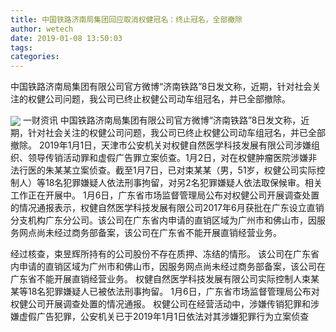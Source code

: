 ```yaml
---
title: 中国铁路济南局集团回应取消权健冠名：终止冠名，全部撤除
author: wetech
date: 2019-01-08 13:50:03
tags: 
categories: 
---
```

中国铁路济南局集团有限公司官方微博“济南铁路”8日发文称，近期，针对社会关注的权健公司问题，我公司已终止权健公司动车组冠名，并已全部撤除。
<!-- more -->
<img align="center" border="0" src="https://imgcdn.yicai.com/uppics/images/2019/01/5bd74845057d74ff550a7666480b876d.jpg" />
一财资讯
中国铁路济南局集团有限公司官方微博“济南铁路”8日发文称，近期，针对社会关注的权健公司问题，我公司已终止权健公司动车组冠名，并已全部撤除。
2019年1月1日，天津市公安机关对权健自然医学科技发展有限公司涉嫌组织、领导传销活动罪和虚假广告罪立案侦查。1月2日，对在权健肿瘤医院涉嫌非法行医的朱某某立案侦查。截至1月7日，已对束某某（男，51岁，权健公司实际控制人）等18名犯罪嫌疑人依法刑事拘留，对另2名犯罪嫌疑人依法取保候审。相关工作正在开展中。
1月6日，广东省市场监督管理局公布对权健公司开展调查处置的情况通报表示，权健自然医学科技发展有限公司2017年6月获批在广东设立直销分支机构广东分公司。该公司在广东省内申请的直销区域为广州市和佛山市，因服务网点尚未经过商务部备案，该公司在广东省不能开展直销经营业务。
 
 
经过核查，束昱辉所持有的公司股份不存在质押、冻结的情形。
该公司在广东省内申请的直销区域为广州市和佛山市，因服务网点尚未经过商务部备案，该公司在广东省不能开展直销经营业务。
权健自然医学科技发展有限公司实际控制人束某某等18名犯罪嫌疑人已被依法刑事拘留。
1月6日，广东省市场监督管理局公布对权健公司开展调查处置的情况通报。
权健公司在经营活动中，涉嫌传销犯罪和涉嫌虚假广告犯罪，公安机关已于2019年1月1日依法对其涉嫌犯罪行为立案侦查
